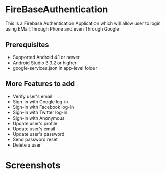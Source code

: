 # FireBaseAuthentication
This is a  Firebase Authentication Application which will allow user to login using 
EMail,Through Phone and even Through Google

## Prerequisites
* Supported Android 4.1 or newer
* Android Studio 3.3.2 or higher
* google-services.json in app-level folder

## More Features to add
* Verify user's email
* Sign-in with Google log-in
* Sign-in with Facebook log-in
* Sign-in with Twitter log-in
* Sign-in with Anonymous
* Update user's profile
* Update user's email
* Update user's password
* Send password reset
* Delete a user

# Screenshots